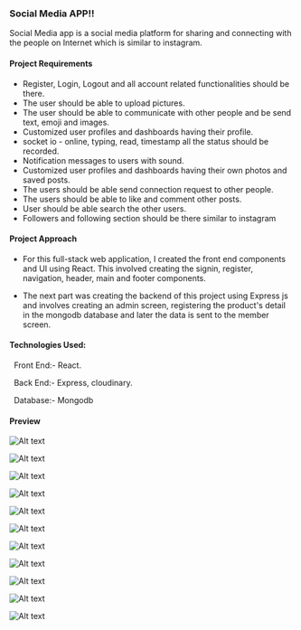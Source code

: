 ### Social Media APP!!

Social Media app is a social media platform for sharing and connecting with the people on Internet which is similar to instagram.

#### Project Requirements
- Register, Login, Logout and all account related functionalities should be there.
- The user should be able to upload pictures.
- The user should be able to communicate with other people and be send text, emoji and images.
- Customized user profiles and dashboards having their profile.
- socket io - online, typing, read, timestamp all the status should be recorded.
- Notification messages to users with sound.
- Customized user profiles and dashboards having their own photos and saved posts.
- The users should be able send connection request to other people.
- The users should be able to like and comment other posts.
- User should be able search the other users.
- Followers and following section should be there similar to instagram

#### Project Approach

- For this full-stack web application, I created the front end components and UI using React. This involved creating the signin, register, navigation, header, main and footer components. 

- The next part was creating the backend of this project using Express js and involves creating an admin screen, registering the product's detail in the mongodb database and later the data is sent to the member screen.


#### Technologies Used:

  Front End:- React.
  
  Back End:- Express, cloudinary.
  
  Database:- Mongodb
  

#### Preview

![Alt text](/social-media/1.png "Optional title")

![Alt text](/social-media/2.png "Optional title")

![Alt text](/social-media/3.png "Optional title")

![Alt text](/social-media/4.png "Optional title")

![Alt text](/social-media/5.png "Optional title")

![Alt text](/social-media/6.png "Optional title")

![Alt text](/social-media/7.png "Optional title")

![Alt text](/social-media/8.png "Optional title")

![Alt text](/social-media/9.png "Optional title")

![Alt text](/social-media/10.png "Optional title")

![Alt text](/social-media/11.png "Optional title")
